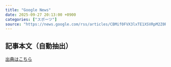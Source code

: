 ```yaml
---
title: "Google News"
date: 2025-09-27 20:13:00 +0900
categories: ["スポーツ"]
source: "https://news.google.com/rss/articles/CBMif0FVX3lxTE1XSVRpM2Z0RnVqNDRzM3RBbTdiNFdDX3BiMW9WR09Rb1gydjZJS18zNXZiMmRxcWRBc0IyekFBZ3F4ek4xa3BFLTBEMFBRTWlNbXJvVmJHUXlWODA0cWRiREhud3pVbUtCRG84R09LUllzRlV4RlE2MXlzQ290NG8?oc=5"
---
```


## 記事本文（自動抽出）
<body class="y0K44d EA71Tc" id="readabilityBody"></body>

[出典はこちら](https://news.google.com/rss/articles/CBMif0FVX3lxTE1XSVRpM2Z0RnVqNDRzM3RBbTdiNFdDX3BiMW9WR09Rb1gydjZJS18zNXZiMmRxcWRBc0IyekFBZ3F4ek4xa3BFLTBEMFBRTWlNbXJvVmJHUXlWODA0cWRiREhud3pVbUtCRG84R09LUllzRlV4RlE2MXlzQ290NG8?oc=5)
